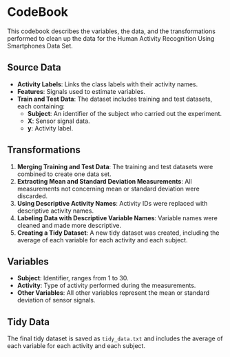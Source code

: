 # CodeBook

This codebook describes the variables, the data, and the transformations performed to clean up the data for the Human Activity Recognition Using Smartphones Data Set.

## Source Data

- **Activity Labels**: Links the class labels with their activity names.
- **Features**: Signals used to estimate variables. 
- **Train and Test Data**: The dataset includes training and test datasets, each containing:
  - **Subject**: An identifier of the subject who carried out the experiment.
  - **X**: Sensor signal data.
  - **y**: Activity label.

## Transformations

1. **Merging Training and Test Data**: The training and test datasets were combined to create one data set.
2. **Extracting Mean and Standard Deviation Measurements**: All measurements not concerning mean or standard deviation were discarded.
3. **Using Descriptive Activity Names**: Activity IDs were replaced with descriptive activity names.
4. **Labeling Data with Descriptive Variable Names**: Variable names were cleaned and made more descriptive.
5. **Creating a Tidy Dataset**: A new tidy dataset was created, including the average of each variable for each activity and each subject.

## Variables

- **Subject**: Identifier, ranges from 1 to 30.
- **Activity**: Type of activity performed during the measurements. 
- **Other Variables**: All other variables represent the mean or standard deviation of sensor signals. 

## Tidy Data

The final tidy dataset is saved as `tidy_data.txt` and includes the average of each variable for each activity and each subject.
